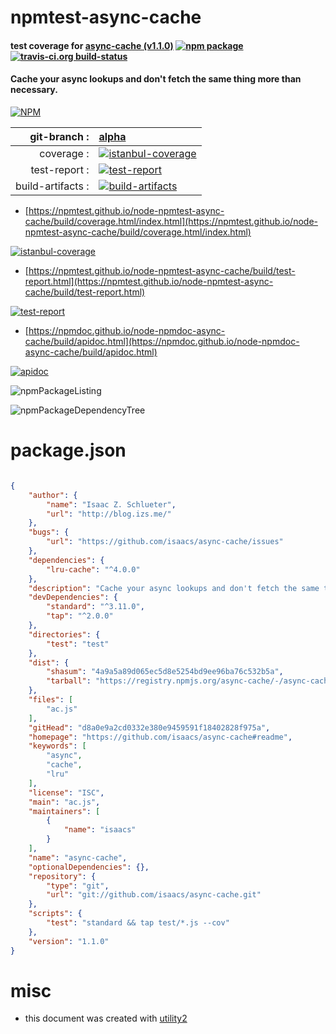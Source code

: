 # npmtest-async-cache

#### test coverage for  [async-cache (v1.1.0)](https://github.com/isaacs/async-cache#readme)  [![npm package](https://img.shields.io/npm/v/npmtest-async-cache.svg?style=flat-square)](https://www.npmjs.org/package/npmtest-async-cache) [![travis-ci.org build-status](https://api.travis-ci.org/npmtest/node-npmtest-async-cache.svg)](https://travis-ci.org/npmtest/node-npmtest-async-cache)

#### Cache your async lookups and don't fetch the same thing more than necessary.

[![NPM](https://nodei.co/npm/async-cache.png?downloads=true&downloadRank=true&stars=true)](https://www.npmjs.com/package/async-cache)

| git-branch : | [alpha](https://github.com/npmtest/node-npmtest-async-cache/tree/alpha)|
|--:|:--|
| coverage : | [![istanbul-coverage](https://npmtest.github.io/node-npmtest-async-cache/build/coverage.badge.svg)](https://npmtest.github.io/node-npmtest-async-cache/build/coverage.html/index.html)|
| test-report : | [![test-report](https://npmtest.github.io/node-npmtest-async-cache/build/test-report.badge.svg)](https://npmtest.github.io/node-npmtest-async-cache/build/test-report.html)|
| build-artifacts : | [![build-artifacts](https://npmtest.github.io/node-npmtest-async-cache/glyphicons_144_folder_open.png)](https://github.com/npmtest/node-npmtest-async-cache/tree/gh-pages/build)|

- [https://npmtest.github.io/node-npmtest-async-cache/build/coverage.html/index.html](https://npmtest.github.io/node-npmtest-async-cache/build/coverage.html/index.html)

[![istanbul-coverage](https://npmtest.github.io/node-npmtest-async-cache/build/screenCapture.buildCi.browser.%252Ftmp%252Fbuild%252Fcoverage.lib.html.png)](https://npmtest.github.io/node-npmtest-async-cache/build/coverage.html/index.html)

- [https://npmtest.github.io/node-npmtest-async-cache/build/test-report.html](https://npmtest.github.io/node-npmtest-async-cache/build/test-report.html)

[![test-report](https://npmtest.github.io/node-npmtest-async-cache/build/screenCapture.buildCi.browser.%252Ftmp%252Fbuild%252Ftest-report.html.png)](https://npmtest.github.io/node-npmtest-async-cache/build/test-report.html)

- [https://npmdoc.github.io/node-npmdoc-async-cache/build/apidoc.html](https://npmdoc.github.io/node-npmdoc-async-cache/build/apidoc.html)

[![apidoc](https://npmdoc.github.io/node-npmdoc-async-cache/build/screenCapture.buildCi.browser.%252Ftmp%252Fbuild%252Fapidoc.html.png)](https://npmdoc.github.io/node-npmdoc-async-cache/build/apidoc.html)

![npmPackageListing](https://npmtest.github.io/node-npmtest-async-cache/build/screenCapture.npmPackageListing.svg)

![npmPackageDependencyTree](https://npmtest.github.io/node-npmtest-async-cache/build/screenCapture.npmPackageDependencyTree.svg)



# package.json

```json

{
    "author": {
        "name": "Isaac Z. Schlueter",
        "url": "http://blog.izs.me/"
    },
    "bugs": {
        "url": "https://github.com/isaacs/async-cache/issues"
    },
    "dependencies": {
        "lru-cache": "^4.0.0"
    },
    "description": "Cache your async lookups and don't fetch the same thing more than necessary.",
    "devDependencies": {
        "standard": "^3.11.0",
        "tap": "^2.0.0"
    },
    "directories": {
        "test": "test"
    },
    "dist": {
        "shasum": "4a9a5a89d065ec5d8e5254bd9ee96ba76c532b5a",
        "tarball": "https://registry.npmjs.org/async-cache/-/async-cache-1.1.0.tgz"
    },
    "files": [
        "ac.js"
    ],
    "gitHead": "d8a0e9a2cd0332e380e9459591f18402828f975a",
    "homepage": "https://github.com/isaacs/async-cache#readme",
    "keywords": [
        "async",
        "cache",
        "lru"
    ],
    "license": "ISC",
    "main": "ac.js",
    "maintainers": [
        {
            "name": "isaacs"
        }
    ],
    "name": "async-cache",
    "optionalDependencies": {},
    "repository": {
        "type": "git",
        "url": "git://github.com/isaacs/async-cache.git"
    },
    "scripts": {
        "test": "standard && tap test/*.js --cov"
    },
    "version": "1.1.0"
}
```



# misc
- this document was created with [utility2](https://github.com/kaizhu256/node-utility2)
